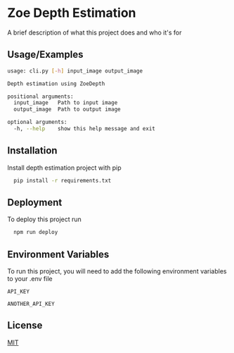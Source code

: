 
# Zoe Depth Estimation

A brief description of what this project does and who it's for


## Usage/Examples

```bash
usage: cli.py [-h] input_image output_image

Depth estimation using ZoeDepth

positional arguments:
  input_image   Path to input image
  output_image  Path to output image

optional arguments:
  -h, --help    show this help message and exit
```


## Installation

Install depth estimation project with pip

```bash
  pip install -r requirements.txt
```
    
## Deployment

To deploy this project run

```bash
  npm run deploy
```


## Environment Variables

To run this project, you will need to add the following environment variables to your .env file

`API_KEY`

`ANOTHER_API_KEY`


## License

[MIT](https://choosealicense.com/licenses/mit/)

